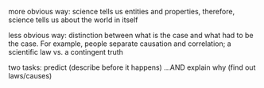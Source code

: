 more obvious way: science tells us entities and properties, therefore, science tells us about the world in itself

less obvious way: distinction between what is the case and what had to be the case. For example, people separate causation and correlation; a scientific law vs. a contingent truth

two tasks: predict (describe before it happens) ...AND explain why (find out laws/causes)